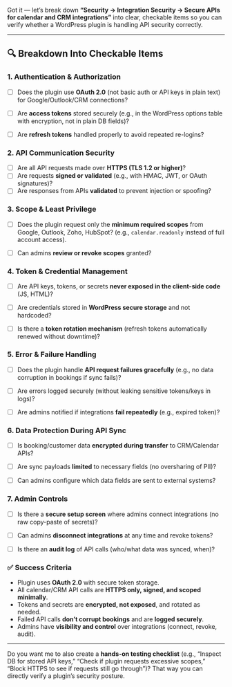Got it — let’s break down **“Security → Integration Security → Secure APIs for calendar and CRM integrations”** into clear, checkable items so you can verify whether a WordPress plugin is handling API security correctly.

---

## 🔍 Breakdown Into Checkable Items

### 1. **Authentication & Authorization**

* [ ] Does the plugin use **OAuth 2.0** (not basic auth or API keys in plain text) for Google/Outlook/CRM connections?
* [ ] Are **access tokens** stored securely (e.g., in the WordPress options table with encryption, not in plain DB fields)?
* [ ] Are **refresh tokens** handled properly to avoid repeated re-logins?




### 2. **API Communication Security**

* [ ] Are all API requests made over **HTTPS (TLS 1.2 or higher)**?
* [ ] Are requests **signed or validated** (e.g., with HMAC, JWT, or OAuth signatures)?
* [ ] Are responses from APIs **validated** to prevent injection or spoofing?

### 3. **Scope & Least Privilege**

* [ ] Does the plugin request only the **minimum required scopes** from Google, Outlook, Zoho, HubSpot?
  (e.g., `calendar.readonly` instead of full account access).
* [ ] Can admins **review or revoke scopes** granted?



### 4. **Token & Credential Management**

* [ ] Are API keys, tokens, or secrets **never exposed in the client-side code** (JS, HTML)?
* [ ] Are credentials stored in **WordPress secure storage** and not hardcoded?
* [ ] Is there a **token rotation mechanism** (refresh tokens automatically renewed without downtime)?




### 5. **Error & Failure Handling**

* [ ] Does the plugin handle **API request failures gracefully** (e.g., no data corruption in bookings if sync fails)?
* [ ] Are errors logged securely (without leaking sensitive tokens/keys in logs)?
* [ ] Are admins notified if integrations **fail repeatedly** (e.g., expired token)?



### 6. **Data Protection During API Sync**

* [ ] Is booking/customer data **encrypted during transfer** to CRM/Calendar APIs?
* [ ] Are sync payloads **limited** to necessary fields (no oversharing of PII)?
* [ ] Can admins configure which data fields are sent to external systems?



### 7. **Admin Controls**

* [ ] Is there a **secure setup screen** where admins connect integrations (no raw copy-paste of secrets)?
* [ ] Can admins **disconnect integrations** at any time and revoke tokens?
* [ ] Is there an **audit log** of API calls (who/what data was synced, when)?



### ✅ Success Criteria

* Plugin uses **OAuth 2.0** with secure token storage.
* All calendar/CRM API calls are **HTTPS only, signed, and scoped minimally**.
* Tokens and secrets are **encrypted, not exposed**, and rotated as needed.
* Failed API calls **don’t corrupt bookings** and are **logged securely**.
* Admins have **visibility and control** over integrations (connect, revoke, audit).

---

Do you want me to also create a **hands-on testing checklist** (e.g., “Inspect DB for stored API keys,” “Check if plugin requests excessive scopes,” “Block HTTPS to see if requests still go through”)? That way you can directly verify a plugin’s security posture.
